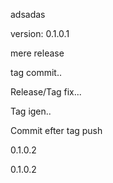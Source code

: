 adsadas

version: 0.1.0.1

mere release

tag commit..

Release/Tag fix...

Tag igen..

Commit efter tag push

0.1.0.2

0.1.0.2